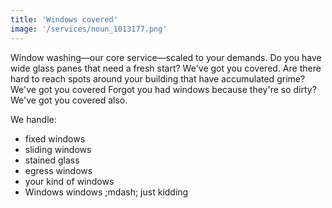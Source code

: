 ```yaml
---
title: 'Windows covered'
image: '/services/noun_1013177.png'
---
```


Window washing&mdash;our core service&mdash;scaled to your demands. Do you have wide glass panes that need a fresh start? We've got you covered. Are there hard to reach spots around your building that have accumulated grime? We've got you covered Forgot you had windows because they're so dirty? We've got you covered also. 

We handle:
- fixed windows
- sliding windows
- stained glass
- egress windows
- your kind of windows
- Windows windows ;mdash; just kidding